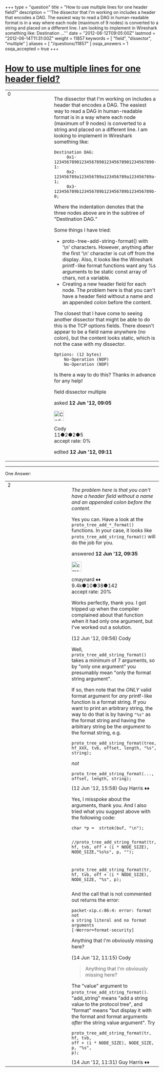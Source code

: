 +++
type = "question"
title = "How to use multiple lines for one header field?"
description = '''The dissector that I&#x27;m working on includes a header that encodes a DAG. The easiest way to read a DAG in human-readable format is in a way where each node (maximum of 9 nodes) is converted to a string and placed on a different line. I am looking to implement in Wireshark something like: Destination ...'''
date = "2012-06-12T09:05:00Z"
lastmod = "2012-06-14T11:31:00Z"
weight = 11857
keywords = [ "field", "dissector", "multiple" ]
aliases = [ "/questions/11857" ]
osqa_answers = 1
osqa_accepted = true
+++

<div class="headNormal">

# [How to use multiple lines for one header field?](/questions/11857/how-to-use-multiple-lines-for-one-header-field)

</div>

<div id="main-body">

<div id="askform">

<table id="question-table" style="width:100%;"><colgroup><col style="width: 50%" /><col style="width: 50%" /></colgroup><tbody><tr class="odd"><td style="width: 30px; vertical-align: top"><div class="vote-buttons"><span id="post-11857-upvote" class="ajax-command post-vote up" rel="nofollow" title="I like this post (click again to cancel)"> </span><div id="post-11857-score" class="post-score" title="current number of votes">0</div><span id="post-11857-downvote" class="ajax-command post-vote down" rel="nofollow" title="I dont like this post (click again to cancel)"> </span> <span id="favorite-mark" class="ajax-command favorite-mark" rel="nofollow" title="mark/unmark this question as favorite (click again to cancel)"> </span><div id="favorite-count" class="favorite-count"></div></div></td><td><div id="item-right"><div class="question-body"><p>The dissector that I'm working on includes a header that encodes a DAG. The easiest way to read a DAG in human-readable format is in a way where each node (maximum of 9 nodes) is converted to a string and placed on a different line. I am looking to implement in Wireshark something like:</p><pre><code>Destination DAG:
     0x1-1234567890123456789012345678901234567890-1:
     0x2-123456789a123456789a123456789a123456789a-1;
     0x3-123456789b123456789b123456789b123456789b-0;</code></pre><p>Where the indentation denotes that the three nodes above are in the subtree of "Destination DAG."</p><p>Some things I have tried:</p><ul><li>proto-tree-add-string-format() with '\n' characters. However, anything after the first '\n' character is cut off from the display. Also, it looks like the Wireshark printf-like format functions want any %s arguments to be static const array of chars, not a variable.</li><li>Creating a new header field for each node. The problem here is that you can't have a header field without a name and an appended colon before the content.</li></ul><p>The closest that I have come to seeing another dissector that might be able to do this is the TCP options fields. There doesn't appear to be a field name anywhere (no colon), but the content looks static, which is not the case with my dissector.</p><pre><code>Options: (12 bytes)
    No-Operation (NOP)
    No-Operation (NOP)</code></pre><p>Is there a way to do this? Thanks in advance for any help!</p></div><div id="question-tags" class="tags-container tags"><span class="post-tag tag-link-field" rel="tag" title="see questions tagged &#39;field&#39;">field</span> <span class="post-tag tag-link-dissector" rel="tag" title="see questions tagged &#39;dissector&#39;">dissector</span> <span class="post-tag tag-link-multiple" rel="tag" title="see questions tagged &#39;multiple&#39;">multiple</span></div><div id="question-controls" class="post-controls"></div><div class="post-update-info-container"><div class="post-update-info post-update-info-user"><p>asked <strong>12 Jun '12, 09:05</strong></p><img src="https://secure.gravatar.com/avatar/e247e0fb9b9f23b4f23793ef6811d476?s=32&amp;d=identicon&amp;r=g" class="gravatar" width="32" height="32" alt="Cody&#39;s gravatar image" /><p><span>Cody</span><br />
<span class="score" title="11 reputation points">11</span><span title="2 badges"><span class="badge1">●</span><span class="badgecount">2</span></span><span title="2 badges"><span class="silver">●</span><span class="badgecount">2</span></span><span title="5 badges"><span class="bronze">●</span><span class="badgecount">5</span></span><br />
<span class="accept_rate" title="Rate of the user&#39;s accepted answers">accept rate:</span> <span title="Cody has no accepted answers">0%</span></p></div><div class="post-update-info post-update-info-edited"><p><span> edited <strong>12 Jun '12, 09:11</strong> </span></p></div></div><div id="comments-container-11857" class="comments-container"></div><div id="comment-tools-11857" class="comment-tools"></div><div class="clear"></div><div id="comment-11857-form-container" class="comment-form-container"></div><div class="clear"></div></div></td></tr></tbody></table>

------------------------------------------------------------------------

<div class="tabBar">

<span id="sort-top"></span>

<div class="headQuestions">

One Answer:

</div>

</div>

<span id="11859"></span>

<div id="answer-container-11859" class="answer accepted-answer">

<table style="width:100%;"><colgroup><col style="width: 50%" /><col style="width: 50%" /></colgroup><tbody><tr class="odd"><td style="width: 30px; vertical-align: top"><div class="vote-buttons"><span id="post-11859-upvote" class="ajax-command post-vote up" rel="nofollow" title="I like this post (click again to cancel)"> </span><div id="post-11859-score" class="post-score" title="current number of votes">2</div><span id="post-11859-downvote" class="ajax-command post-vote down" rel="nofollow" title="I dont like this post (click again to cancel)"> </span> <span class="accept-answer on" rel="nofollow" title="Cody has selected this answer as the correct answer"> </span></div></td><td><div class="item-right"><div class="answer-body"><p><em>The problem here is that you can't have a header field without a name and an appended colon before the content.</em></p><p>Yes you can. Have a look at the <code>proto_tree_add_*_format()</code> functions. In your case, it looks like <code>proto_tree_add_string_format()</code> will do the job for you.</p></div><div class="answer-controls post-controls"></div><div class="post-update-info-container"><div class="post-update-info post-update-info-user"><p>answered <strong>12 Jun '12, 09:35</strong></p><img src="https://secure.gravatar.com/avatar/55158e2322c4e365a5e0a4a0ac3fbcef?s=32&amp;d=identicon&amp;r=g" class="gravatar" width="32" height="32" alt="cmaynard&#39;s gravatar image" /><p><span>cmaynard ♦♦</span><br />
<span class="score" title="9361 reputation points"><span>9.4k</span></span><span title="10 badges"><span class="badge1">●</span><span class="badgecount">10</span></span><span title="38 badges"><span class="silver">●</span><span class="badgecount">38</span></span><span title="142 badges"><span class="bronze">●</span><span class="badgecount">142</span></span><br />
<span class="accept_rate" title="Rate of the user&#39;s accepted answers">accept rate:</span> <span title="cmaynard has 108 accepted answers">20%</span></p></div></div><div id="comments-container-11859" class="comments-container"><span id="11860"></span><div id="comment-11860" class="comment"><div id="post-11860-score" class="comment-score"></div><div class="comment-text"><p>Works perfectly, thank you. I got tripped up when the compiler complained about that function when it had only one argument, but I've worked out a solution.</p></div><div id="comment-11860-info" class="comment-info"><span class="comment-age">(12 Jun '12, 09:56)</span> <span class="comment-user userinfo">Cody</span></div></div><span id="11861"></span><div id="comment-11861" class="comment"><div id="post-11861-score" class="comment-score"></div><div class="comment-text"><p>Well, <code>proto_tree_add_string_format()</code> takes a minimum of 7 arguments, so by "only one argument" you presumably mean "only the format string argument".</p><p>If so, then note that the <em>ONLY</em> valid format argument for <em>any</em> printf-like function is a format string. If you want to print an arbitrary string, the way to do that is by having <code>"%s"</code> as the format string and having the arbitrary string be the <em>argument</em> to the format string, e.g.</p><pre><code>proto_tree_add_string_format(tree, hf_XXX, tvb, offset, length, &quot;%s&quot;, string);</code></pre><p><em>not</em></p><pre><code>proto_tree_add_string_format(..., offset, length, string);</code></pre></div><div id="comment-11861-info" class="comment-info"><span class="comment-age">(12 Jun '12, 15:58)</span> <span class="comment-user userinfo">Guy Harris ♦♦</span></div></div><span id="11904"></span><div id="comment-11904" class="comment"><div id="post-11904-score" class="comment-score"></div><div class="comment-text"><p>Yes, I misspoke about the arguments, thank you. And I also tried what you suggest above with the following code:</p><pre><code>char *p =  strtok(buf, &quot;\n&quot;);

//proto_tree_add_string_format(tr, hf, tvb, off + (i * NODE_SIZE), NODE_SIZE,&quot;%s%s&quot;, p, &quot;&quot;);

proto_tree_add_string_format(tr, hf, tvb, off + (i * NODE_SIZE), NODE_SIZE, &quot;%s&quot;, p);</code></pre><p>And the call that is not commented out returns the error:</p><p><code>packet-xip.c:86:4: error: format not a string literal and no format arguments [-Werror=format-security]</code></p><p>Anything that I'm obviously missing here?</p></div><div id="comment-11904-info" class="comment-info"><span class="comment-age">(14 Jun '12, 11:15)</span> <span class="comment-user userinfo">Cody</span></div></div><span id="11905"></span><div id="comment-11905" class="comment"><div id="post-11905-score" class="comment-score"></div><div class="comment-text"><blockquote><p>Anything that I'm obviously missing here?</p></blockquote><p>The "value" argument to <code>proto_tree_add_string_format()</code>. "add_string" means "add a string value to the protocol tree", and "format" means "but display it with the format and format arguments <em>after</em> the string value argument". Try</p><pre><code>proto_tree_add_string_format(tr, hf, tvb, off + (i * NODE_SIZE), NODE_SIZE, p, &quot;%s&quot;, p);</code></pre></div><div id="comment-11905-info" class="comment-info"><span class="comment-age">(14 Jun '12, 11:31)</span> <span class="comment-user userinfo">Guy Harris ♦♦</span></div></div></div><div id="comment-tools-11859" class="comment-tools"></div><div class="clear"></div><div id="comment-11859-form-container" class="comment-form-container"></div><div class="clear"></div></div></td></tr></tbody></table>

</div>

<div class="paginator-container-left">

</div>

</div>

</div>

